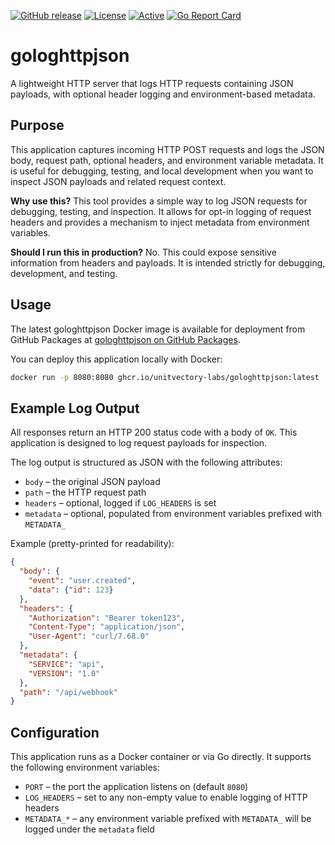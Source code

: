[![GitHub release](https://img.shields.io/github/release/UnitVectorY-Labs/gologhttpjson.svg)](https://github.com/UnitVectorY-Labs/gologhttpjson/releases/latest) [![License](https://img.shields.io/badge/license-MIT-blue)](https://opensource.org/licenses/MIT) [![Active](https://img.shields.io/badge/Status-Active-green)](https://guide.unitvectorylabs.com/bestpractices/status/#active) [![Go Report Card](https://goreportcard.com/badge/github.com/UnitVectorY-Labs/gologhttpjson)](https://goreportcard.com/report/github.com/UnitVectorY-Labs/gologhttpjson)

# gologhttpjson

A lightweight HTTP server that logs HTTP requests containing JSON payloads, with optional header logging and environment-based metadata.

## Purpose

This application captures incoming HTTP POST requests and logs the JSON body, request path, optional headers, and environment variable metadata. It is useful for debugging, testing, and local development when you want to inspect JSON payloads and related request context.

**Why use this?** This tool provides a simple way to log JSON requests for debugging, testing, and inspection. It allows for opt-in logging of request headers and provides a mechanism to inject metadata from environment variables.

**Should I run this in production?** No. This could expose sensitive information from headers and payloads. It is intended strictly for debugging, development, and testing.

## Usage

The latest gologhttpjson Docker image is available for deployment from GitHub Packages at [gologhttpjson on GitHub Packages](https://github.com/UnitVectorY-Labs/gologhttpjson/pkgs/container/gologhttpjson).

You can deploy this application locally with Docker:

```bash
docker run -p 8080:8080 ghcr.io/unitvectory-labs/gologhttpjson:latest
```

## Example Log Output

All responses return an HTTP 200 status code with a body of `OK`. This application is designed to log request payloads for inspection.

The log output is structured as JSON with the following attributes:

- `body` – the original JSON payload
- `path` – the HTTP request path
- `headers` – optional, logged if `LOG_HEADERS` is set
- `metadata` – optional, populated from environment variables prefixed with `METADATA_`

Example (pretty-printed for readability):

```json
{
  "body": {
    "event": "user.created",
    "data": {"id": 123}
  },
  "headers": {
    "Authorization": "Bearer token123",
    "Content-Type": "application/json",
    "User-Agent": "curl/7.68.0"
  },
  "metadata": {
    "SERVICE": "api",
    "VERSION": "1.0"
  },
  "path": "/api/webhook"
}
```

## Configuration

This application runs as a Docker container or via Go directly. It supports the following environment variables:

- `PORT` – the port the application listens on (default `8080`)
- `LOG_HEADERS` – set to any non-empty value to enable logging of HTTP headers
- `METADATA_*` – any environment variable prefixed with `METADATA_` will be logged under the `metadata` field
